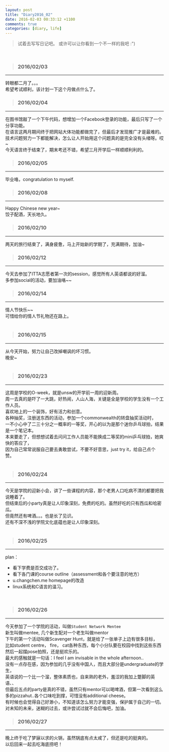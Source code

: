 ```yaml
---
layout: post
title: "Diary2016_02"
date: 2016-02-03 00:33:12 +1100
comments: true
categories: [diary, life]
---
```


> 试着去写写日记吧。 或许可以让你看到一个不一样的我吧 :")  

<!--more-->
<br>   


>### 2016/02/03 ###
----------
转眼都二月了。。。    
希望考试顺利，该计划一下这个月做点什么了。    
<img  style="max-height:530px" class="lazy" data-original="/images/blog/160203_diary/moka.JPG">
<br> 

>### 2016/02/04 ###
----------
在图书馆敲了一个下午代码，想增加一个Facebook登录的功能，最后只写了一个分享功能。     
在语言这两月期间终于把网站大体功能都做完了，但最后才发现推广才是最难的。    
技术问题努力一下都能解决，怎么让人开始用这个问题真的是完全没有头绪呀。哎~     
<img style="max-height:430px" class="lazy" data-original="/images/blog/160203_diary/library.JPG">    
今天语言终于结束了，期末考还不错，希望三月开学后一样顺顺利利的。    
<img style="max-height:530px" class="lazy" data-original="/images/blog/160203_diary/score.PNG">
<br> 

>### 2016/02/05 ###
----------
毕业咯，congratulation to myself.   
<img  style="max-height:530px" class="lazy" data-original="/images/blog/160203_diary/congratulation.JPG">
<br> 

>### 2016/02/08 ###
----------
Happy Chinese new year~    
饺子配酒，天长地久。    
<img  style="max-height:530px" class="lazy" data-original="/images/blog/160203_diary/dumpling.JPG">   
<img  style="max-height:530px" class="lazy" data-original="/images/blog/160203_diary/vb_beer.JPG">
<br> 

>### 2016/02/10 ###
----------
两天的旅行结束了，满身疲惫，马上开始新的学期了，充满期待，加油~    
<img  style="max-height:430px" class="lazy" data-original="/images/blog/160203_diary/cc_beach.JPG">
<br> 

>### 2016/02/12 ###
----------
今天去参加了ITTA志愿者第一次的session，感觉所有人英语都说的好溜。    
多参加social的活动，要加油咯~~    
<img style="max-height:530px" class="lazy" data-original="/images/blog/160203_diary/icecream.JPG">
<br> 

>### 2016/02/14 ###
----------
情人节快乐~~    
可惜给你的情人节礼物还在路上。    
<br> 

>### 2016/02/15 ###
----------
从今天开始，努力让自己改掉嘲讽的坏习惯。    
晚安~    
<br> 

>### 2016/02/23 ###
----------
这周是学校的O-week，就是unsw的开学前一周的迎新周。   
周一去真的是吓了一大跳，好热闹，人山人海，关键是全是学校的学生没有一个工作人员。      
<img style="max-height:530px" class="lazy" data-original="/images/blog/160203_diary/oweek.JPG">   
喜欢地上的一个装饰，好有活力和创意。         
<img style="max-height:530px" class="lazy" data-original="/images/blog/160203_diary/stage.JPG">   
各种抽奖，注册送东西的活动，参加一个commonwealth的转盘抽奖活动时，    
一不小心中了二三十分之一概率的一等奖，开心的以为是那个迷你乒乓球拍，结果是一个笔记本。    
本来要走了，但想想试着去问问工作人员能不能换成二等奖的mini乒乓球拍，她爽快的答应了，   
因为自己常常说服自己要去勇敢尝试，不要不好意思，just try it，给自己点个赞。    
<img style="max-height:530px" class="lazy" data-original="/images/blog/160203_diary/minibat.JPG">   
<br> 

>### 2016/02/24 ###
----------
今天是学院的迎新小会，讲了一些课程的内容，那个老男人口吃病不清的都要把我说睡着了。    
但结束后的小party真是让人印象深刻，免费的吃的。虽然好吃的只有西瓜和哈密瓜。     
但竟然还有啤酒。。。也是长了见识。        
<img style="max-height:530px" class="lazy" data-original="/images/blog/160203_diary/beer.JPG">    
还有不深不浅的学院文化底蕴也是让人印象深刻。       
<img style="max-height:430px" class="lazy" data-original="/images/blog/160203_diary/cups.JPG">   
<br> 

>### 2016/02/25 ###
----------
plan：   
- 看下学费是否交成功了。    
- 看下各门课的course outline（assessment和各个要注意的地方）    
- u.changchen.me homepage的改造    
- linux系统和C语言的温习。    
<br> 

>### 2016/02/26 ###
----------
今天参加了一个学院的活动，叫做`Student Network Mentee`   
新生叫做mentee, 几个新生配对一个老生叫做mentor    
下午的第一个活动叫做Scavenger Hunt，就是给了一张单子上边有很多目标，     
比如student centre， fire， cat各种东西，每个小分队要在校园中找到这些东西然后一起摆pose拍照，还是挺欢乐的。   
最大的感触就是一句话：I feel I am invisable in the whole afternoon..    
没有一点存在感，因为参加的几乎没有中国人，而且大部分是undergraduate的学生，   
英语说的一个比一个溜，整体素质也，自来熟的老外，羞涩的我加上蹩脚的英语、、    
但最后五点的party是真的不错，虽然只有mentor可以喝啤酒，但第一次看到这么多的pizzahut..各个口味吃到撑，可惜没有additional cheese。   
<img style="max-height:530px" class="lazy" data-original="/images/blog/160203_diary/pizzahut.JPG">   
有时候也会觉得自己好渺小，不知道该怎么努力才能变强，保护属于自己的一切。   
对未知的未来，迷糊的过去，或许尝试过就不会后悔吧，加油。
<br> 

>### 2016/02/27 ###
----------
晚上终于吃了梦寐以求的火锅，虽然锅底有点太咸了，但还是吃的挺爽的。    
以后回来一起去吃海底捞吧！   
<img style="max-height:430px" class="lazy" data-original="/images/blog/160203_diary/hotpot.JPG">          
<br> 



